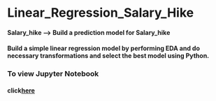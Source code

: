 # Linear_Regression_Salary_Hike
#### Salary_hike --> Build a prediction model for Salary_hike   
#### Build a simple linear regression model by performing EDA and do necessary transformations and select the best model using Python.


### To view Jupyter Notebook 
#### click[here](https://github.com/sneha14sawant/Linear_Regression_Salary_Hike/blob/27952b0a8b18194264e41b43ff6662866405593a/Code/simple%20linear%20regression%20model----Salary%20hike.ipynb)
